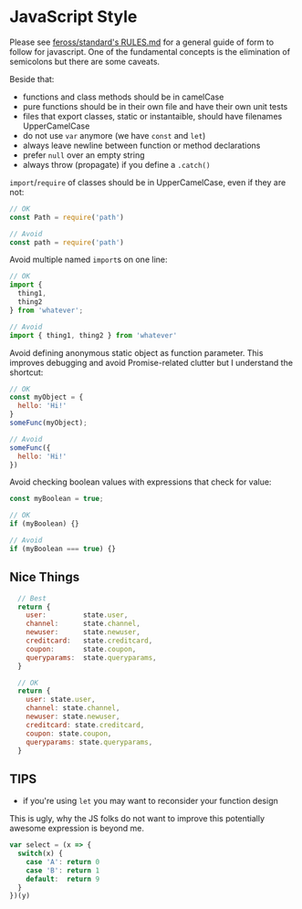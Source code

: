 JavaScript Style
================

Please see [feross/standard's RULES.md](https://github.com/feross/standard/blob/master/RULES.md) for a general guide of form to follow for javascript. One of the fundamental concepts is the elimination of semicolons but there are some caveats.

Beside that:

- functions and class methods should be in camelCase
- pure functions should be in their own file and have their own unit tests
- files that export classes, static or instantaible, should have filenames UpperCamelCase
- do not use `var` anymore (we have `const` and `let`)
- always leave newline between function or method declarations
- prefer `null` over an empty string
- always throw (propagate) if you define a `.catch()`


`import`/`require` of classes should be in UpperCamelCase, even if they are not:
```javascript
// OK
const Path = require('path')

// Avoid
const path = require('path')
```

Avoid multiple named `import`s on one line:
```javascript
// OK
import {
  thing1,
  thing2
} from 'whatever';

// Avoid
import { thing1, thing2 } from 'whatever'
```

Avoid defining anonymous static object as function parameter. This improves debugging and avoid Promise-related clutter but I understand the shortcut: 
```javascript
// OK
const myObject = {
  hello: 'Hi!'
}
someFunc(myObject);

// Avoid
someFunc({
  hello: 'Hi!'
})
```

Avoid checking boolean values with expressions that check for value:
```javascript
const myBoolean = true;

// OK
if (myBoolean) {}

// Avoid
if (myBoolean === true) {}
```

## Nice Things

```javascript
  // Best
  return {
    user:         state.user,
    channel:      state.channel,
    newuser:      state.newuser,
    creditcard:   state.creditcard,
    coupon:       state.coupon,
    queryparams:  state.queryparams,
  }

  // OK
  return {
    user: state.user,
    channel: state.channel,
    newuser: state.newuser,
    creditcard: state.creditcard,
    coupon: state.coupon,
    queryparams: state.queryparams,
  }
```

## TIPS

- if you're using `let` you may want to reconsider your function design

This is ugly, why the JS folks do not want to improve this potentially awesome expression is beyond me.

```javascript
var select = (x => {
  switch(x) {
    case 'A': return 0
    case 'B': return 1
    default:  return 9
  }
})(y)
```
